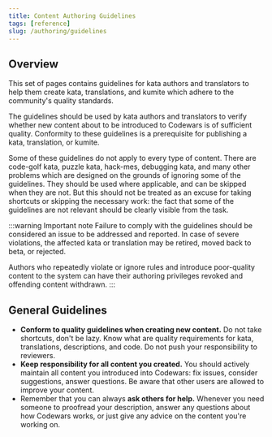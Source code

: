 ```yaml
---
title: Content Authoring Guidelines
tags: [reference]
slug: /authoring/guidelines
---
```


## Overview

This set of pages contains guidelines for kata authors and translators to help them create kata, translations, and kumite which adhere to the community's quality standards.

The guidelines should be used by kata authors and translators to verify whether new content about to be introduced to Codewars is of sufficient quality. Conformity to these guidelines is a prerequisite for publishing a kata, translation, or kumite.

Some of these guidelines do not apply to every type of content. There are code-golf kata, puzzle kata, hack-mes, debugging kata, and many other problems which are designed on the grounds of ignoring some of the guidelines. They should be used where applicable, and can be skipped when they are not. But this should not be treated as an excuse for taking shortcuts or skipping the necessary work: the fact that some of the guidelines are not relevant should be clearly visible from the task.

:::warning Important note
Failure to comply with the guidelines should be considered an issue to be addressed and reported. In case of severe violations, the affected kata or translation may be retired, moved back to beta, or rejected.

Authors who repeatedly violate or ignore rules and introduce poor-quality content to the system can have their authoring privileges revoked and offending content withdrawn.
:::

## General Guidelines

- **Conform to quality guidelines when creating new content.** Do not take shortcuts, don't be lazy. Know what are quality requirements for kata, translations, descriptions, and code. Do not push your responsibility to reviewers.
- **Keep responsibility for all content you created.** You should actively maintain all content you introduced into Codewars: fix issues, consider suggestions, answer questions. Be aware that other users are allowed to improve your content.
- Remember that you can always **ask others for help.** Whenever you need someone to proofread your description, answer any questions about how Codewars works, or just give any advice on the content you're working on.
